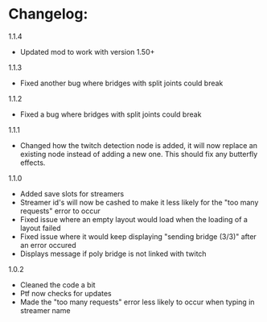 # Changelog:

1.1.4
- Updated mod to work with version 1.50+


1.1.3
- Fixed another bug where bridges with split joints could break


1.1.2
- Fixed a bug where bridges with split joints could break


1.1.1
- Changed how the twitch detection node is added, it will now replace an existing node instead of adding a new one. This should fix any butterfly effects.


1.1.0
- Added save slots for streamers
- Streamer id's will now be cashed to make it less likely for the "too many requests" error to occur
- Fixed issue where an empty layout would load when the loading of a layout failed
- Fixed issue where it would keep displaying "sending bridge (3/3)" after an error occured
- Displays message if poly bridge is not linked with twitch


1.0.2
- Cleaned the code a bit
- Ptf now checks for updates
- Made the "too many requests" error less likely to occur when typing in streamer name
